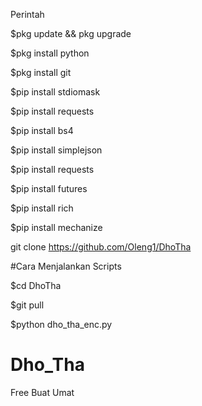 
Perintah

$pkg update && pkg upgrade

$pkg install python

$pkg install git

$pip install stdiomask

$pip install requests

$pip install bs4

$pip install simplejson

$pip install requests

$pip install futures

$pip install rich

$pip install mechanize

git clone https://github.com/Oleng1/DhoTha

#Cara Menjalankan Scripts

$cd  DhoTha

$git pull

$python  dho_tha_enc.py


# Dho_Tha

Free Buat Umat
